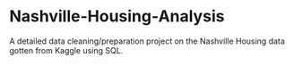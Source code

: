 # Nashville-Housing-Analysis
A detailed data cleaning/preparation project on the Nashville Housing data gotten from Kaggle using SQL. 
